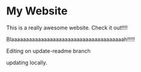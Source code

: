 # My Website

This is a really awesome website. Check it out!!!!

Blaaaaaaaaaaaaaaaaaaaaaaaaaaaaaaaaaaaaaah!!!!!

Editing on update-readme branch

updating locally. 